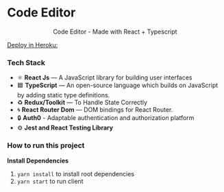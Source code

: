 # Code Editor

<p align="center">Code Editor - Made with React + Typescript</p>
<a href="https://insta-v03.herokuapp.com/" align="center">Deploy in Heroku: </a>


### Tech Stack
- ⚛️ **React Js** — A JavaScript library for building user interfaces
- 🟦 **TypeScript** — An open-source language which builds on JavaScript by adding static type definitions.
- ♻️ **Redux/Toolkit** — To Handle State Correctly
- 🌀 **React Router Dom** — DOM bindings for React Router. 
- 🔒 **Auth0** - Adaptable authentication and authorization platform
- ⚙️ **Jest and React Testing Library**

### How to run this project

**Install Dependencies**

1.  `yarn install` to install root dependencies
2.  `yarn start` to run client 




